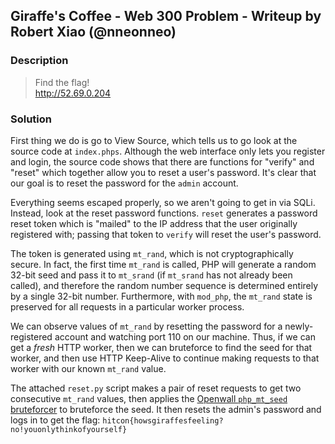 ## Giraffe's Coffee - Web 300 Problem - Writeup by Robert Xiao (@nneonneo)

### Description
> Find the flag!<br>
> http://52.69.0.204

### Solution

First thing we do is go to View Source, which tells us to go look at the source code at `index.phps`. Although the web interface only lets you register and login, the source code shows that there are functions for "verify" and "reset" which together allow you to reset a user's password. It's clear that our goal is to reset the password for the `admin` account.

Everything seems escaped properly, so we aren't going to get in via SQLi. Instead, look at the reset password functions. `reset` generates a password reset token which is "mailed" to the IP address that the user originally registered with; passing that token to `verify` will reset the user's password.

The token is generated using `mt_rand`, which is not cryptographically secure. In fact, the first time `mt_rand` is called, PHP will generate a random 32-bit seed and pass it to `mt_srand` (if `mt_srand` has not already been called), and therefore the random number sequence is determined entirely by a single 32-bit number. Furthermore, with `mod_php`, the `mt_rand` state is preserved for all requests in a particular worker process.

We can observe values of `mt_rand` by resetting the password for a newly-registered account and watching port 110 on our machine. Thus, if we can get a *fresh* HTTP worker, then we can bruteforce to find the seed for that worker, and then use HTTP Keep-Alive to continue making requests to that worker with our known `mt_rand` value.

The attached `reset.py` script makes a pair of reset requests to get two consecutive `mt_rand` values, then applies the [Openwall `php_mt_seed` bruteforcer](http://www.openwall.com/php_mt_seed/) to bruteforce the seed. It then resets the admin's password and logs in to get the flag: `hitcon{howsgiraffesfeeling?no!youonlythinkofyourself}`
